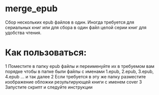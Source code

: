 # merge_epub
Сбор нескольких epub файлов в один.
Иногда требуется для сериальных книг или для сбора в один файл целой серии книг для удобства чтения.

# Как пользоваться:
1 Поместите в папку epub файлы и переименуйте их в требуемом вам порядке чтобы в папке были файлы с именами 1.epub, 2.epub, 3.epub, 4.epub ... и так далее
2 Если требуется в эту же папку разместите изображение обложки результирующей книги с именем cover
3 Запустите скрипт и следуйте инструкции
